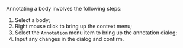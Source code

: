 Annotating a body involves the following steps:

  1. Select a body;
  2. Right mouse click to bring up the context menu;
  3. Select the `Annotation` menu item to bring up the annotation dialog;
  4. Input any changes in the dialog and confirm.
